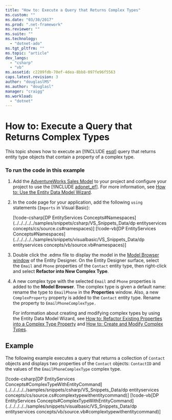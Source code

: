 ```yaml
---
title: "How to: Execute a Query that Returns Complex Types"
ms.custom: ""
ms.date: "03/30/2017"
ms.prod: ".net-framework"
ms.reviewer: ""
ms.suite: ""
ms.technology: 
  - "dotnet-ado"
ms.tgt_pltfrm: ""
ms.topic: "article"
dev_langs: 
  - "csharp"
  - "vb"
ms.assetid: c2209fdb-70ef-4dea-8bb8-097fe96f5563
caps.latest.revision: 3
author: "douglaslMS"
ms.author: "douglasl"
manager: "craigg"
ms.workload: 
  - "dotnet"
---
```

# How to: Execute a Query that Returns Complex Types
This topic shows how to execute an [!INCLUDE [esql](../../../../../includes/esql-md.md)] query that returns entity type objects that contain a property of a complex type.  
  
### To run the code in this example  
  
1. Add the [AdventureWorks Sales Model](http://msdn.microsoft.com/library/f16cd988-673f-4376-b034-129ca93c7832) to your project and configure your project to use the [!INCLUDE [adonet_ef](../../../../../includes/adonet-ef-md.md)]. For more information, see [How to: Use the Entity Data Model Wizard](http://msdn.microsoft.com/library/dadb058a-c5d9-4c5c-8b01-28044112231d).  
  
2. In the code page for your application, add the following `using` statements (`Imports` in Visual Basic):  
  
    [!code-csharp[DP EntityServices Concepts#Namespaces](../../../../../samples/snippets/csharp/VS_Snippets_Data/dp entityservices concepts/cs/source.cs#namespaces)]
    [!code-vb[DP EntityServices Concepts#Namespaces](../../../../../samples/snippets/visualbasic/VS_Snippets_Data/dp entityservices concepts/vb/source.vb#namespaces)]  
  
3. Double click the .edmx file to display the model in the [Model Browser window](http://msdn.microsoft.com/library/94e836e8-a5ea-47ff-aa3e-599d8a02ebfd) of the Entity Designer. On the Entity Designer surface, select the `Email` and `Phone` properties of the `Contact` entity type, then right-click and select **Refactor into New Complex Type**.  
  
4. A new complex type with the selected `Email` and `Phone` properties is added to the **Model Browser**. The complex type is given a default name: rename the type to `EmailPhone` in the **Properties** window. Also, a new `ComplexProperty` property is added to the `Contact` entity type. Rename the property to `EmailPhoneComplexType.`  
  
    For information about creating and modifying complex types by using the Entity Data Model Wizard, see [How to: Refactor Existing Properties into a Complex Type Property](http://msdn.microsoft.com/library/5b2eb3b3-693d-42cb-b43a-405812d677eb) and [How to: Create and Modify Complex Types](http://msdn.microsoft.com/library/afb8e206-0ffe-4597-b6d4-6ab566897e1d).  
  
## Example  
 The following example executes a query that returns a collection of `Contact` objects and displays two properties of the `Contact` objects: `ContactID` and the values of the `EmailPhoneComplexType` complex type.  
  
 [!code-csharp[DP EntityServices Concepts#ComplexTypeWithEntityCommand](../../../../../samples/snippets/csharp/VS_Snippets_Data/dp entityservices concepts/cs/source.cs#complextypewithentitycommand)]
 [!code-vb[DP EntityServices Concepts#ComplexTypeWithEntityCommand](../../../../../samples/snippets/visualbasic/VS_Snippets_Data/dp entityservices concepts/vb/source.vb#complextypewithentitycommand)]
